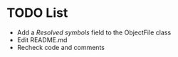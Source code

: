 # TODO List

* Add a *Resolved symbols* field to the ObjectFile class
* Edit README.md
* Recheck code and comments
